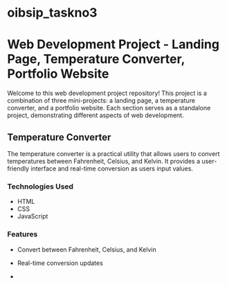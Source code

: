 # oibsip_taskno3
# Web Development Project - Landing Page, Temperature Converter, Portfolio Website

Welcome to this web development project repository! This project is a combination of three mini-projects: a landing page, a temperature converter, and a portfolio website. Each section serves as a standalone project, demonstrating different aspects of web development.


## Temperature Converter

The temperature converter is a practical utility that allows users to convert temperatures between Fahrenheit, Celsius, and Kelvin. It provides a user-friendly interface and real-time conversion as users input values.

### Technologies Used
- HTML
- CSS
- JavaScript

### Features
- Convert between Fahrenheit, Celsius, and Kelvin
- Real-time conversion updates

- 
